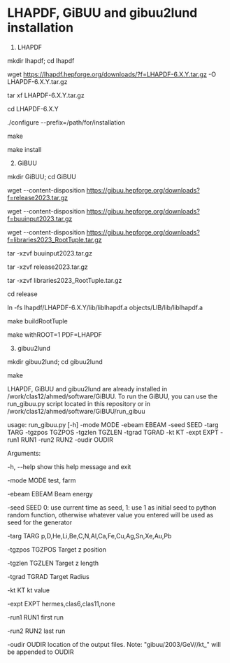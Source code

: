 # LHAPDF, GiBUU and gibuu2lund installation

1. LHAPDF

mkdir lhapdf; cd lhapdf

wget https://lhapdf.hepforge.org/downloads/?f=LHAPDF-6.X.Y.tar.gz -O LHAPDF-6.X.Y.tar.gz

tar xf LHAPDF-6.X.Y.tar.gz

cd LHAPDF-6.X.Y

./configure --prefix=/path/for/installation

make

make install

2. GiBUU

mkdir GiBUU; cd GiBUU

wget --content-disposition https://gibuu.hepforge.org/downloads?f=release2023.tar.gz

wget --content-disposition https://gibuu.hepforge.org/downloads?f=buuinput2023.tar.gz

wget --content-disposition https://gibuu.hepforge.org/downloads?f=libraries2023_RootTuple.tar.gz

tar -xzvf buuinput2023.tar.gz

tar -xzvf release2023.tar.gz

tar -xzvf libraries2023_RootTuple.tar.gz

cd release

ln -fs lhapdf/LHAPDF-6.X.Y/lib/liblhapdf.a objects/LIB/lib/liblhapdf.a

make buildRootTuple

make withROOT=1 PDF=LHAPDF

3. gibuu2lund

mkdir gibuu2lund; cd gibuu2lund

make

LHAPDF, GiBUU and gibuu2lund are already installed in /work/clas12/ahmed/software/GiBUU. To run the GiBUU, you can use the run_gibuu.py script located in this repository or in /work/clas12/ahmed/software/GiBUU/run_gibuu

usage: run_gibuu.py [-h] -mode MODE -ebeam EBEAM -seed SEED -targ TARG -tgzpos TGZPOS -tgzlen TGZLEN -tgrad TGRAD -kt KT -expt EXPT -run1
                    RUN1 -run2 RUN2 -oudir OUDIR

Arguments:

  -h, --help      show this help message and exit

  -mode MODE      test, farm
  
  -ebeam EBEAM    Beam energy
  
  -seed SEED      0: use current time as seed, 1: use 1 as initial seed to python random function, otherwise whatever value you entered will be used as seed for the generator

  -targ TARG      p,D,He,Li,Be,C,N,Al,Ca,Fe,Cu,Ag,Sn,Xe,Au,Pb
  
  -tgzpos TGZPOS  Target z position
  
  -tgzlen TGZLEN  Target z length
  
  -tgrad TGRAD    Target Radius
  
  -kt KT          kt value
  
  -expt EXPT      hermes,clas6,clas11,none
  
  -run1 RUN1      first run
  
  -run2 RUN2      last run
  
  -oudir OUDIR    location of the output files. Note: "gibuu/2003/<eBeam>GeV/<targ>/kt_<kt>" will be appended to OUDIR

